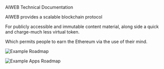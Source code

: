 AIWEB Technical Documentation

AIWEB provides a scalable blockchain protocol 

For publicly accessible and immutable content material, along side a quick and charge-much less virtual token.

Which permits people to earn the Ethereum via the use of their mind.













![Example Roadmap](https://ark.io/roadmap)

![Example Apps Roadmap](https://github.com/steemit)

